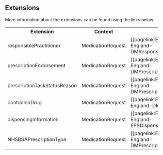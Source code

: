 ## Extensions

More information about the extensions can be found using the links below.

<table class="assets">
<tr>
<th width="20%">Extension</th>
<th width="20%">Context</th>
<th width="30%">Link</th>
<th width="30%">Comment</th>
</tr>
<tr>
<td>responsiblePractitioner</td>
<td>MedicationRequest</td>
<td>{{pagelink:Extension-England-DMResponsiblePractitioner}}</td>
<td></td>
</tr>
<tr>    
<td>prescriptionEndorsement</td>
<td>MedicationRequest</td>
<td>{{pagelink:Extension-England-DMPrescriptionEndorsement}}</td>
<td></td>
</tr>
<tr>    
<td>prescriptionTaskStatusReason</td>
<td>MedicationRequest</td>
<td>{{pagelink:Extension-England-DMPrescriptionStatusHistory}}</td>
<td></td>
</tr>
<tr>    
<td>controlledDrug</td>
<td>MedicationRequest</td>
<td>{{pagelink:Extension-England-DMControlledDrug}}</td>
<td></td>
</tr>
<tr>    
<td>dispensingInformation</td>
<td>MedicationRequest</td>
<td>{{pagelink:Extension-England-EPSDispensingInformation}}</td>
<td></td>
</tr>
<tr>    
<td>NHSBSAPrescriptionType</td>
<td>MedicationRequest</td>
<td>{{pagelink:Extension-England-DMPrescriptionType}}</td>
<td></td>
</tr>
</table>

